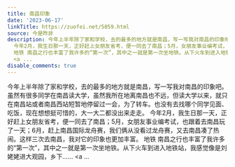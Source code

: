 ```yaml
---
title: 南昌印象
date: '2023-06-17'
linkTitle: https://zuofei.net/5059.html
source: 今是昨非
description: 今年上半年除了家和学校，去的最多的地方就是南昌，写一写我对南昌的印象吧。 虽然有很多同学在南昌读大学，虽然我所在地离南昌也不远，但读大学以来，就只在南昌站或者南昌西站短暂地停留过一会，为了转车。也没有去找哪个同学见面、吃饭，现在想想挺可惜的，大一大二都没出来走走。
  今年2月，我生日那一天，正好赶上女朋友省考，便一同去了南昌；5月，女朋友事业编考试，也跟着去南昌玩了一天；6月，赶上南昌国际龙舟赛，我们俩从没看过龙舟赛，又去南昌凑了热闹。这样三次去南昌，我对它的印象也更加丰富。
  地铁 南昌之行也丰富了我许多的“第一次”，其中之一就是第一次坐地铁。从下火车到进入地铁站，我感觉像是刘姥姥进大观园，乡下......<span class="read-more">
  <a ...
disable_comments: true
---
```

今年上半年除了家和学校，去的最多的地方就是南昌，写一写我对南昌的印象吧。 虽然有很多同学在南昌读大学，虽然我所在地离南昌也不远，但读大学以来，就只在南昌站或者南昌西站短暂地停留过一会，为了转车。也没有去找哪个同学见面、吃饭，现在想想挺可惜的，大一大二都没出来走走。 今年2月，我生日那一天，正好赶上女朋友省考，便一同去了南昌；5月，女朋友事业编考试，也跟着去南昌玩了一天；6月，赶上南昌国际龙舟赛，我们俩从没看过龙舟赛，又去南昌凑了热闹。这样三次去南昌，我对它的印象也更加丰富。 地铁 南昌之行也丰富了我许多的“第一次”，其中之一就是第一次坐地铁。从下火车到进入地铁站，我感觉像是刘姥姥进大观园，乡下......<span class="read-more"> <a ...
